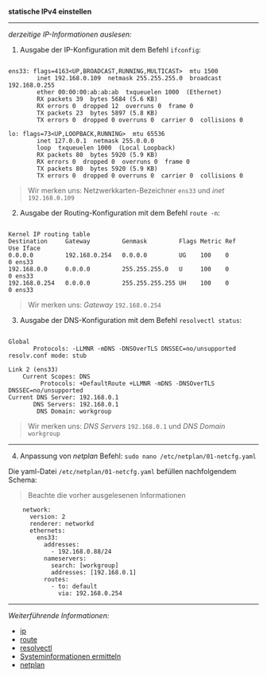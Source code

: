 **statische IPv4 einstellen**

---

_derzeitige IP-Informationen auslesen:_

1. Ausgabe der IP-Konfiguration mit dem Befehl ```ifconfig```:

```

ens33: flags=4163<UP,BROADCAST,RUNNING,MULTICAST>  mtu 1500
        inet 192.168.0.109  netmask 255.255.255.0  broadcast 192.168.0.255
        ether 00:00:00:ab:ab:ab  txqueuelen 1000  (Ethernet)
        RX packets 39  bytes 5684 (5.6 KB)
        RX errors 0  dropped 12  overruns 0  frame 0
        TX packets 23  bytes 5897 (5.8 KB)
        TX errors 0  dropped 0 overruns 0  carrier 0  collisions 0

lo: flags=73<UP,LOOPBACK,RUNNING>  mtu 65536
        inet 127.0.0.1  netmask 255.0.0.0
        loop  txqueuelen 1000  (Local Loopback)
        RX packets 80  bytes 5920 (5.9 KB)
        RX errors 0  dropped 0  overruns 0  frame 0
        TX packets 80  bytes 5920 (5.9 KB)
        TX errors 0  dropped 0 overruns 0  carrier 0  collisions 0

```
> Wir merken uns: Netzwerkkarten-Bezeichner ```ens33``` und _inet_ ```192.168.0.109```

2. Ausgabe der Routing-Konfiguration mit dem Befehl ```route -n```:

```

Kernel IP routing table
Destination     Gateway         Genmask         Flags Metric Ref    Use Iface
0.0.0.0         192.168.0.254   0.0.0.0         UG    100    0        0 ens33
192.168.0.0     0.0.0.0         255.255.255.0   U     100    0        0 ens33
192.168.0.254   0.0.0.0         255.255.255.255 UH    100    0        0 ens33

```
> Wir merken uns: _Gateway_ ```192.168.0.254```

3. Ausgabe der DNS-Konfiguration mit dem Befehl ```resolvectl status```:

```

Global
       Protocols: -LLMNR -mDNS -DNSOverTLS DNSSEC=no/unsupported
resolv.conf mode: stub

Link 2 (ens33)
    Current Scopes: DNS
         Protocols: +DefaultRoute +LLMNR -mDNS -DNSOverTLS DNSSEC=no/unsupported
Current DNS Server: 192.168.0.1
       DNS Servers: 192.168.0.1
        DNS Domain: workgroup

```
> Wir merken uns: _DNS Servers_ ```192.168.0.1``` und _DNS Domain_ ```workgroup```

---

4. Anpassung von _netplan_
Befehl: ```sudo nano /etc/netplan/01-netcfg.yaml```

Die yaml-Datei ```/etc/netplan/01-netcfg.yaml``` befüllen nachfolgendem Schema:
> Beachte die vorher ausgelesenen Informationen

```
    network:
      version: 2
      renderer: networkd
      ethernets:
        ens33:
          addresses:
            - 192.168.0.88/24
          nameservers:
            search: [workgroup]
            addresses: [192.168.0.1]
          routes:
            - to: default
              via: 192.168.0.254
```

---

_Weiterführende Informationen:_
* [ip](https://wiki.ubuntuusers.de/ip/)
* [route](https://wiki.ubuntuusers.de/Router/Routing-Funktion/)
* [resolvectl](https://wiki.ubuntuusers.de/systemd/systemd-resolved/)
* [Systeminformationen ermitteln](https://wiki.ubuntuusers.de/Systeminformationen_ermitteln/)
* [netplan](https://wiki.ubuntuusers.de/Netplan/)

